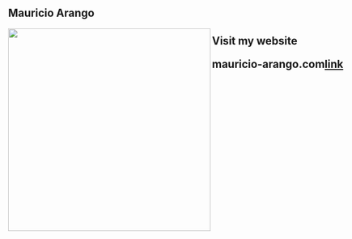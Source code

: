 <html>
  <head>
    <meta charset="utf-8">
    <meta name="viewport" content="width=device-width, initial-scale=1, minimal-ui">
    <title>MY NAME</title>
    <link rel="stylesheet" href="github-markdown.css">
    <style>
      body {
        box-sizing: border-box;
        min-width: 200px;
        max-width: 980px;
        margin: 0 auto;
        padding: 45px;
      }
    </style>
  </head>
  <body>
    <article class="markdown-body">
      <p align="center">
        <h1>Mauricio Arango</h1>
      </p>
      <p align="center">
        <img src="https://marangoisa.github.io/perfil.jpg" align="left" width="400">
      </p>
      <h2>Visit my website
        <p>mauricio-arango.com<a href="https://www.mauricio-arango.com/">link</a></p>
    </h2>
    </article>
  </body>
</html>
